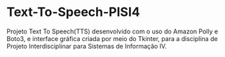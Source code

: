 # Text-To-Speech-PISI4

 Projeto Text To Speech(TTS) desenvolvido com o uso do Amazon Polly e Boto3, e interface gráfica criada por meio do Tkinter, para a disciplina de Projeto Interdisciplinar para Sistemas de Informação IV.
